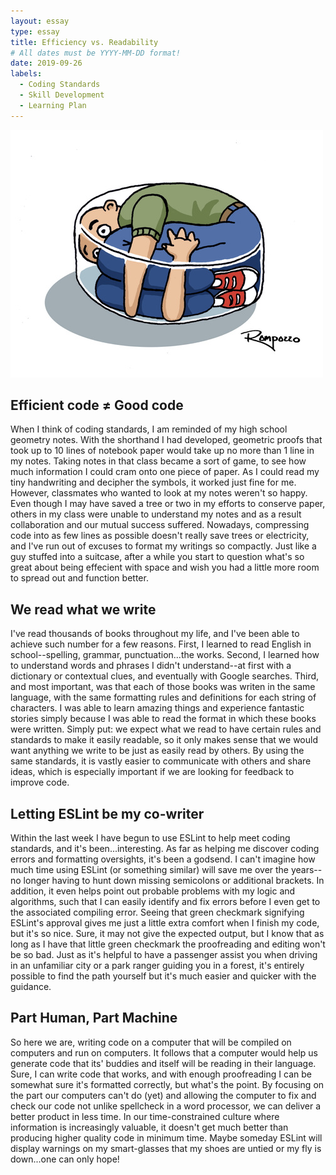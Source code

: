 ```yaml
---
layout: essay
type: essay
title: Efficiency vs. Readability
# All dates must be YYYY-MM-DD format!
date: 2019-09-26
labels:
  - Coding Standards
  - Skill Development
  - Learning Plan
---
```


<img class="ui medium right circular floated image" src="../images/compressed.jpg">

## Efficient code ≠ Good code
  
  When I think of coding standards, I am reminded of my high school geometry notes. With the shorthand I had developed, geometric proofs that took up to 10 lines of notebook paper would take up no more than 1 line in my notes.  Taking notes in that class became a sort of game, to see how much information I could cram onto one piece of paper.  As I could read my tiny handwriting and decipher the symbols, it worked just fine for me.  However, classmates who wanted to look at my notes weren't so happy.  Even though I may have saved a tree or two in my efforts to conserve paper, others in my class were unable to understand my notes and as a result collaboration and our mutual success suffered.  Nowadays, compressing code into as few lines as possible doesn't really save trees or electricity, and I've run out of excuses to format my writings so compactly.  Just like a guy stuffed into a suitcase, after a while you start to question what's so great about being effecient with space and wish you had a little more room to spread out and function better.

## We read what we write

  I've read thousands of books throughout my life, and I've been able to achieve such number for a few reasons.  First, I learned to read English in school--spelling, grammar, punctuation...the works.  Second, I learned how to understand words and phrases I didn't understand--at first with a dictionary or contextual clues, and eventually with Google searches.  Third, and most important, was that each of those books was writen in the same language, with the same formatting rules and definitions for each string of characters.  I was able to learn amazing things and experience fantastic stories simply because I was able to read the format in which these books were written.  Simply put: we expect what we read to have certain rules and standards to make it easily readable, so it only makes sense that we would want anything we write to be just as easily read by others.  By using the same standards, it is vastly easier to communicate with others and share ideas, which is especially important if we are looking for feedback to improve code.
  
## Letting ESLint be my co-writer

  Within the last week I have begun to use ESLint to help meet coding standards, and it's been...interesting.  As far as helping me discover coding errors and formatting oversights, it's been a godsend.  I can't imagine how much time using ESLint (or something similar) will save me over the years--no longer having to hunt down missing semicolons or additional brackets.  In addition, it even helps point out probable problems with my logic  and algorithms, such that I can easily identify and fix errors before I even get to the associated compiling error.  Seeing that green checkmark signifying ESLint's approval gives me just a little extra comfort when I finish my code, but it's so nice.  Sure, it may not give the expected output, but I know that as long as I have that little green checkmark the proofreading and editing won't be so bad.  Just as it's helpful to have a passenger assist you when driving in an unfamiliar city or a park ranger guiding you in a forest, it's entirely possible to find the path yourself but it's much easier and quicker with the guidance.
  
## Part Human, Part Machine

  So here we are, writing code on a computer that will be compiled on computers and run on computers.  It follows that a computer would help us generate code that its' buddies and itself will be reading in their language.  Sure, I can write code that works, and with enough proofreading I can be somewhat sure it's formatted correctly, but what's the point.  By focusing on the part our computers can't do (yet) and allowing the computer to fix and check our code not unlike spellcheck in a word processor, we can deliver a better product in less time.  In our time-constrained culture where information is increasingly valuable, it doesn't get much better than producing higher quality code in minimum time.  Maybe someday ESLint will display warnings on my smart-glasses that my shoes are untied or my fly is down...one can only hope!
